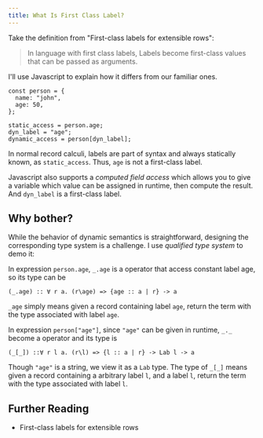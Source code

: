 ```yaml
---
title: What Is First Class Label?
---
```


Take the definition from "First-class labels for extensible rows":

>  In language with first class labels, Labels become first-class values that can be passed as arguments.

I'll use Javascript to explain how it differs from our familiar ones.

```
const person = {
  name: "john",
  age: 50,
};

static_access = person.age;
dyn_label = "age";
dynamic_access = person[dyn_label];
```

In normal record calculi, labels are part of syntax and always statically known, as `static_access`. Thus, `age` is not a first-class label.

Javascript also supports a *computed field access* which allows you to give a variable which value can be assigned in runtime, then compute the result. And `dyn_label` is a first-class label.

## Why bother?

While the behavior of dynamic semantics is straightforward, designing the corresponding type system is a challenge. I use *qualified type system* to demo it:

In expression `person.age`, `_.age` is a operator that access constant label age, so its type can be

```
(_.age) :: ∀ r a. (r\age) => {age :: a | r} -> a
```

`_age` simply means given a record containing label `age`, return the term with the type associated with label `age`.

In expression `person["age"]`, since `"age"` can be given in runtime, `_._` become a operator and its type is

```
(_[_]) ::∀ r l a. (r\l) => {l :: a | r} -> Lab l -> a
```

Though `"age"` is a string, we view it as a `Lab` type. The type of `_[_]` means given a record containing a arbitrary label `l`, and a label `l`, return the term with the type associated with label `l`.


## Further Reading

* First-class labels for extensible rows